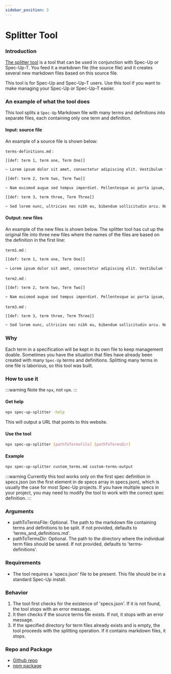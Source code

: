 ```yaml
---
sidebar_position: 3
---
```


# Splitter Tool


### Introduction

[The splitter tool](https://github.com/blockchainbird/spec-up-splitter) is a tool that can be used in conjunction with Spec-Up or Spec-Up-T. You feed it a markdown file (the source file) and it creates several new markdown files based on this source file.

This tool is for Spec-Up and Spec-Up-T users. Use this tool if you want to make managing your Spec-Up or Spec-Up-T easier.

### An example of what the tool does

This tool splits a `Spec-Up` Markdown file with many terms and definitions into separate files, each containing only one term and definition.

#### Input: source file

An example of a source file is shown below:

`terms-definitions.md` :


```bash
[[def: term 1, term one, Term One]]

~ Lorem ipsum dolor sit amet, consectetur adipiscing elit. Vestibulum faucibus volutpat justo, sed ornare velit.

[[def: term 2, term two, Term Two]]

~ Nam euismod augue sed tempus imperdiet. Pellentesque ac porta ipsum, sed sodales leo. Suspendisse molestie est sit amet est porta, sit amet molestie dolor pharetra. Duis porta mollis sem vel aliquam. Maecenas laoreet turpis nunc, vitae mattis urna auctor ac. Donec mattis quis urna nec porta. Sed sit amet viverra ligula. Vivamus vitae sem sodales, malesuada dui sit amet, viverra lectus. Integer ullamcorper molestie ante, in blandit nunc tempus auctor.

[[def: term 3, term three, Term Three]]

~ Sed lorem nunc, ultricies nec nibh eu, bibendum sollicitudin arcu. Nullam porttitor condimentum elit ac commodo. Aenean ac augue quis arcu congue aliquam vitae in massa. Aliquam erat volutpat. Curabitur lobortis, sapien vitae mattis dignissim, risus augue iaculis risus, sed tempus sapien ex nec massa. Integer quis maximus nunc. Nunc ultrices sapien erat, at congue augue mattis sit amet. Aliquam condimentum luctus nunc, ut euismod augue commodo in.
```

#### Output: new files

An example of the new files is shown below. The splitter tool has cut up the original file into three new files where the names of the files are based on the definition in the first line:

`term1.md` :

```bash
[[def: term 1, term one, Term One]]

~ Lorem ipsum dolor sit amet, consectetur adipiscing elit. Vestibulum faucibus volutpat justo, sed ornare velit.
```


`term2.md` :

```bash
[[def: term 2, term two, Term Two]]

~ Nam euismod augue sed tempus imperdiet. Pellentesque ac porta ipsum, sed sodales leo. Suspendisse molestie est sit amet est porta, sit amet molestie dolor pharetra. Duis porta mollis sem vel aliquam. Maecenas laoreet turpis nunc, vitae mattis urna auctor ac. Donec mattis quis urna nec porta. Sed sit amet viverra ligula. Vivamus vitae sem sodales, malesuada dui sit amet, viverra lectus. Integer ullamcorper molestie ante, in blandit nunc tempus auctor.
```


`term3.md` :

```bash
[[def: term 3, term three, Term Three]]

~ Sed lorem nunc, ultricies nec nibh eu, bibendum sollicitudin arcu. Nullam porttitor condimentum elit ac commodo. Aenean ac augue quis arcu congue aliquam vitae in massa. Aliquam erat volutpat. Curabitur lobortis, sapien vitae mattis dignissim, risus augue iaculis risus, sed tempus sapien ex nec massa. Integer quis maximus nunc. Nunc ultrices sapien erat, at congue augue mattis sit amet. Aliquam condimentum luctus nunc, ut euismod augue commodo in.
```

### Why

Each term in a specification will be kept in its own file to keep management doable. Sometimes you have the situation that files have already been created with many `Spec-Up` terms and definitions. Splitting many terms in one file is laborious, so this tool was built.

### How to use it

:::warning
Note the `npx`, not `npm`.
:::

#### Get help

```bash
npx spec-up-splitter -help
```

This will output a URL that points to this website.

#### Use the tool

```bash
npx spec-up-splitter [pathToTermsFile] [pathToTermsDir]
```

#### Example

```bash
npx spec-up-splitter custom_terms.md custom-terms-output
```

:::warning
Currently this tool works only on the first spec definition in specs.json (on the first element in de specs array in specs.json), which is usually the case for most Spec-Up projects. If you have multiple specs in your project, you may need to modify the tool to work with the correct spec definition.
:::

### Arguments

- pathToTermsFile: Optional. The path to the markdown file containing terms and definitions to be split. If not provided, defaults to 'terms_and_definitions.md'.
- pathToTermsDir: Optional. The path to the directory where the individual term files should be saved. If not provided, defaults to 'terms-definitions'.

### Requirements

- The tool requires a 'specs.json' file to be present. This file should be in a standard Spec-Up install.

### Behavior

1. The tool first checks for the existence of 'specs.json'. If it is not found, the tool stops with an error message.
2. It then checks if the source terms file exists. If not, it stops with an error message.
3. If the specified directory for term files already exists and is empty, the tool proceeds with the splitting operation. If it contains markdown files, it stops.

### Repo and Package

- [Github repo](https://github.com/blockchainbird/spec-up-splitter)
- [npm package](https://www.npmjs.com/package/spec-up-splitter)
